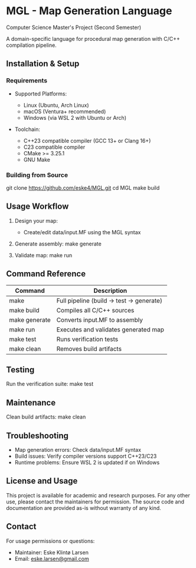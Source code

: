 # MGL - Map Generation Language
Computer Science Master's Project (Second Semester)

A domain-specific language for procedural map generation with C/C++ compilation pipeline.

## Installation & Setup

### Requirements
- Supported Platforms:
  - Linux (Ubuntu, Arch Linux)
  - macOS (Ventura+ recommended)
  - Windows (via WSL 2 with Ubuntu or Arch)

- Toolchain:
  - C++23 compatible compiler (GCC 13+ or Clang 16+)
  - C23 compatible compiler
  - CMake >= 3.25.1
  - GNU Make

### Building from Source
git clone https://github.com/eske4/MGL.git
cd MGL
make build

## Usage Workflow

1. Design your map:
   - Create/edit data/input.MF using the MGL syntax

2. Generate assembly:
   make generate

3. Validate map:
   make run

## Command Reference

| Command          | Description                                  |
|-----------------|---------------------------------------------|
| make            | Full pipeline (build -> test -> generate)    |
| make build      | Compiles all C/C++ sources                  |
| make generate   | Converts input.MF to assembly               |
| make run        | Executes and validates generated map        |
| make test       | Runs verification tests                     |
| make clean      | Removes build artifacts                     |

## Testing
Run the verification suite:
make test

## Maintenance
Clean build artifacts:
make clean

## Troubleshooting
- Map generation errors: Check data/input.MF syntax
- Build issues: Verify compiler versions support C++23/C23
- Runtime problems: Ensure WSL 2 is updated if on Windows

## License and Usage
This project is available for academic and research purposes. For any other use, please contact the maintainers for permission. The source code and documentation are provided as-is without warranty of any kind.

## Contact
For usage permissions or questions:
- Maintainer: Eske Klintø Larsen
- Email: eske.larsen@gmail.com


